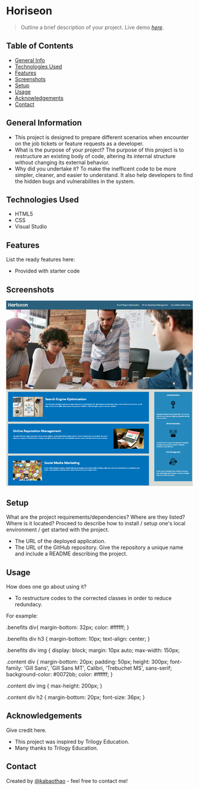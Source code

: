 # Horiseon
> Outline a brief description of your project.
> Live demo [_here_](https://kabaothao.github.io/CodeRefactor/). <!-- If you have the project hosted somewhere, include the link here. -->

## Table of Contents
* [General Info](#general-information)
* [Technologies Used](#technologies-used)
* [Features](#features)
* [Screenshots](#screenshots)
* [Setup](#setup)
* [Usage](#usage)
* [Acknowledgements](#acknowledgements)
* [Contact](#contact)
<!-- * [License](#license) -->


## General Information
- This project is designed to prepare different scenarios when encounter on the job tickets or feature requests as a developer.
- What is the purpose of your project?
The purpose of this project is to restructure an existing body of code, altering its internal structure without changing its external behavior.
- Why did you undertake it?
To make the inefficent code to be more simpler, cleaner, and easier to understand. It also help developers to find the hidden bugs and vulnerabilites in the system.

<!-- You don't have to answer all the questions - just the ones relevant to your project. -->


## Technologies Used
- HTML5
- CSS
- Visual Studio


## Features
List the ready features here:
- Provided with starter code 

## Screenshots
![Example screenshot](assets/images/Horiseon.PNG)
<!-- If you have screenshots you'd like to share, include them here. -->


## Setup
What are the project requirements/dependencies? Where are they listed? Where is it located? Proceed to describe how to install / setup one's local environment / get started with the project.
- The URL of the deployed application.
- The URL of the GitHub repository. Give the repository a unique name and include a README describing the project.


## Usage
How does one go about using it?
- To restructure codes to the corrected classes in order to reduce redundacy.

For example:

.benefits div{
    margin-bottom: 32px;
    color: #ffffff;
}


.benefits div h3 {
    margin-bottom: 10px;
    text-align: center;
}


.benefits div img {
    display: block;
    margin: 10px auto;
    max-width: 150px;


.content div {
    margin-bottom: 20px;
    padding: 50px;
    height: 300px;
    font-family: 'Gill Sans', 'Gill Sans MT', Calibri, 'Trebuchet MS', sans-serif;
    background-color: #0072bb;
    color: #ffffff;
}


.content div img {
    max-height: 200px;
}


.content div h2 {
    margin-bottom: 20px;
    font-size: 36px;
}


## Acknowledgements
Give credit here.
- This project was inspired by Trilogy Education.
- Many thanks to Trilogy Education.


## Contact
Created by [@kabaothao](https://github.com/kabaothao) - feel free to contact me!


<!-- Optional -->
<!-- ## License -->
<!-- This project is open source and available under the [... License](). -->

<!-- You don't have to include all sections - just the one's relevant to your project -->

